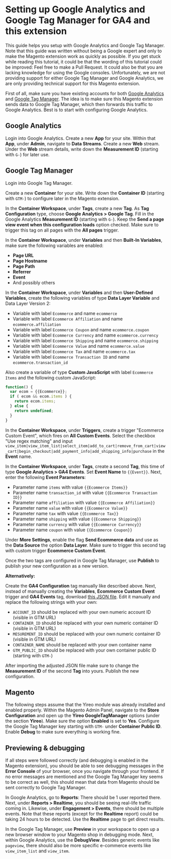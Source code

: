 # Setting up Google Analytics and Google Tag Manager for GA4 and this extension

This guide helps you setup with Google Analytics and Google Tag Manager. Note that this guide was written without being a Google expert and only to make the Magento extension work as quickly as possible. If you get stuck while reading this tutorial, it could be that the wording of this tutorial could be improved: Feel free to make a Pull Request. It could also be that you are lacking knowledge for using the Google consoles. Unfortunately, we are not providing support for either Google Tag Manager and Google Analytics, we are only providing technical support for this Magento extension.

First of all, make sure you have existing accounts for both [Google Analytics](https://analytics.google.com/) and [Google Tag Manager](https://tagmanager.google.com/). The idea is to make sure this Magento extension sends data to Google Tag Manager, which then forwards this traffic to Google Analytics. Best is to start with configuring Google Analytics.

## Google Analytics
Login into Google Analytics. Create a new **App** for your site. Within that **App**, under **Admin**, navigate to **Data Streams**. Create a new **Web** stream. Under the **Web** stream details, write down the **Measurement ID** (starting with `G-`) for later use.

## Google Tag Manager
Login into Google Tag Manager.

Create a new **Container** for your site. Write down the **Container ID** (starting with `GTM-`) to configure later in the Magento extension.

In the **Container Workspace**, under **Tags**, create a new **Tag**. As **Tag Configuration** type, choose **Google Analytics > Google Tag**. Fill in the Google Analytics **Measurement ID** (starting with `G-`). Keep the **Send a page view event when this configuration loads** option checked. Make sure to trigger this tag on all pages with the **All pages** trigger.

In the **Container Workspace**, under **Variables** and then **Built-In Variables**, make sure the following variables are enabled:

- **Page URL**
- **Page Hostname**
- **Page Path**
- **Referrer**
- **Event**
- And possibly others

In the **Container Workspace**, under **Variables** and then **User-Defined Variables**, create the following variables of type **Data Layer Variable** and Data Layer Version 2:

- Variable with label `Ecommerce` and name `ecommerce`
- Variable with label `Ecommerce Affiliation` and name `ecommerce.affiliation`
- Variable with label `Ecommerce Coupon` and name `ecommerce.coupon`
- Variable with label `Ecommerce Currency` and name `ecommerce.currency`
- Variable with label `Ecommerce Shipping` and name `ecommerce.shipping`
- Variable with label `Ecommerce Value` and name `ecommerce.value`
- Variable with label `Ecommerce Tax` and name `ecommerce.tax`
- Variable with label `Ecommerce Transaction ID` and name `ecommerce.transaction_id`

Also create a variable of type **Custom JavaScript** with label `Ecommerce Items` and the following custom JavaScript:
```js
function() {
  var ecom = {{Ecommerce}};
  if ( ecom && ecom.items ) {
    return ecom.items;
  } else {
    return undefined;
  }
}
```

In the **Container Workspace**, under **Triggers**, create a trigger "Ecommerce Custom Event", which fires on **All Custom Events**. Select the checkbox "Use regex matching" and input `view_item|view_item_list|select_item|add_to_cart|remove_from_cart|view_cart|begin_checkout|add_payment_info|add_shipping_info|purchase` in the **Event** name.

In the **Container Workspace**, under **Tags**, create a second **Tag**, this time of type **Google Analytics > GA4 Events**. Set **Event Name** to `{{Event}}`. Next, enter the following **Event Parameters**:

- Parameter name `items` with value `{{Ecommerce Items}}`
- Parameter name `transaction_id` with value `{{Ecommerce Transaction ID}}`
- Parameter name `affiliation` with value `{{Ecommerce Affiliation}}`
- Parameter name `value` with value `{{Ecommerce Value}}`
- Parameter name `tax` with value `{{Ecommerce Tax}}`
- Parameter name `shipping` with value `{{Ecommerce Shipping}}`
- Parameter name `currency` with value `{{Ecommerce Currency}}`
- Parameter name `coupon` with value `{{Ecommerce Coupon}}`

Under **More Settings**, enable the flag **Send Ecommerce data** and use as the **Data Source** the option **Data Layer**. Make sure to trigger this second tag with custom trigger **Ecommerce Custom Event**.

Once the two tags are configured in Google Tag Manager, use **Publish** to publish your new configuration as a new version.

**Alternatively:**

Create the **GA4 Configuration** tag manually like described above. Next, instead of manually creating the **Variables**, **Ecommerce Custom Event** trigger and **GA4 Events** tag, download [this JSON file](https://raw.githubusercontent.com/yireo/Yireo_GoogleTagManager2/master/docs/gtm-example.json). Edit it manually and replace the following strings with your own:

- `ACCOUNT_ID` should be replaced with your own numeric account ID (visible in GTM URL)
- `CONTAINER_ID` should be replaced with your own numeric container ID (visible in GTM URL)
- `MESUREMENT_ID` should be replaced with your own numeric container ID (visible in GTM URL)
- `CONTAINER_NAME` should be replaced with your own container name
- `GTM_PUBLIC_ID` should be replaced with your own container public ID (starting with `GTM-`)

After importing the adjusted JSON file make sure to change the **Measurement ID** of the second **Tag** into yours. Publish the new configuration.

## Magento
The following steps assume that the Yireo module was already installed and enabled properly. Within the Magento Admin Panel, navigate to the **Store Configuration** and open up the **Yireo GoogleTagManager** options (under the section **Yireo**). Make sure the option **Enabled** is set to **Yes**. Configure the Google Tag Manager key starting with `GTM-` under **Container Public ID**. Enable **Debug** to make sure everything is working fine.

## Previewing & debugging
If all steps were followed correctly (and debugging is enabled in the Magento extension), you should be able to see debugging messages in the **Error Console** of your browser, once you navigate through your frontend. If no error messages are mentioned and the Google Tag Manager key seems to be correct as well, this should mean that data from Magento should be sent correctly to Google Tag Manager.

In Google Analytics, go to **Reports**: There should be 1 user reported there. Next, under **Reports > Realtime**, you should be seeing real-life traffic coming in. Likewise, under **Engagement > Events**, there should be multiple events. Note that these reports (except for the **Realtime** report) could be taking 24 hours to be detected. Use the **Realtime** page to get direct results.

In the Google Tag Manager, use **Preview** in your workspace to open up a new browser window to your Magento shop in debugging mode. Next, within Google Analytics, use the **DebugView**. Besides generic events like `pageview`, there should also be more specific e-commerce events like `view_item_list` and `view_item`. 
